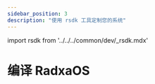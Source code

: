 ```yaml
---
sidebar_position: 3
description: "使用 rsdk 工具定制您的系统"
---
```


import rsdk from '../../../common/dev/\_rsdk.mdx'

# 编译 RadxaOS

<rsdk />
